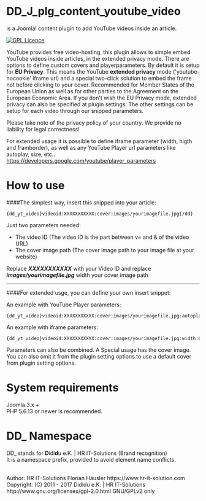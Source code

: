 # DD_J_plg_content_youtube_video
is a Joomla! content plugin to add YouTube videos inside an article.

[![GPL Licence](https://badges.frapsoft.com/os/gpl/gpl.png?v=102)](https://opensource.org/licenses/GPL-2.0/)

YouTube provides free video-hosting, this plugin allows to simple embed YouTube videos inside articles, in the extended privacy mode.
There are options to define custom covers and playerparameters. By default it is setup for **EU Privacy**. This means the YouTube **extended privacy** mode ('youtube-nocookie' iframe url)
and a special two-click solution to embed the frame not before clicking to your cover. Recommended for Member States of the European Union as well as for other parties to the Agreement on the European Economic Area.
If you don't wish the EU Privacy mode, extended privacy can also be specified at plugin settings. The other settings can be setup for each video through our snipped parameters.

Please take note of the privacy policy of your country. We provide no liability for legal correctness!

For extended usage it is possible to define iframe parameter (width, higth and framborder),
as well as any YouTube Player url parameters like autoplay, size, etc..
https://developers.google.com/youtube/player_parameters

# How to use
####The simplest way,
insert this snipped into your article:

    {dd_yt_video}videoid:XXXXXXXXXXX:cover:images/yourimagefile.jpg{/dd}

Just two parameters needed:
- The video ID (The video ID is the part between v= and & of the video URL)
- The cover image path (The cover image path to your image file at your website)

Replace ***XXXXXXXXXXX*** with your Video ID and
replace ***images/yourimagefile.jpg*** width your cover image path

----

####For extended usge,
you can define your own insert snippet:

An example with YouTube Player parameters:

    {dd_yt_video}videoid:XXXXXXXXXXX:cover:images/yourimagefile.jpg:autoplay:1:control:1{/dd}

An example with iframe parameters:

    {dd_yt_video}videoid:XXXXXXXXXXX:cover:images/yourimagefile.jpg:width:640:height:360{/dd}

Parameters can also be combined. A Special usage has the cover image. You can also omit it from the plugin setting options to use a default cover from plugin setting options.

# System requirements
Joomla 3.x +                                                                                <br>
PHP 5.6.13 or newer is recommended.

# DD_ Namespace
DD_ stands for  **D**idl**d**u e.K. | HR IT-Solutions (Brand recognition)                   <br>
It is a namespace prefix, provided to avoid element name conflicts.

<br>
Author: HR IT-Solutions Florian Häusler https://www.hr-it-solution.com                      <br>
Copyright: (C) 2011 - 2017 Didldu e.K. | HR IT-Solutions                                    <br>
http://www.gnu.org/licenses/gpl-2.0.html GNU/GPLv2 only